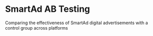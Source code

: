 # SmartAd AB Testing
 Comparing the effectiveness of SmartAd digital advertisements with a control group across platforms
